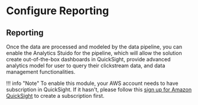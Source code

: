 # Configure Reporting

## Reporting
Once the data are processed and modeled by the data pipeline, you can enable the Analytics Stuido for the pipeline, which will allow the solution create out-of-the-box dashboards in QuickSight, provide advanced analytics model for user to query their clickstream data, and data management functionalities.

!!! info "Note"
    To enable this module, your AWS account needs to have subscription in QuickSight. If it hasn't, please follow this [sign up for Amazon QuickSight](https://docs.aws.amazon.com/quicksight/latest/user/signing-up.html) to create a subscription first.


<!-- You need to select a **QuickSight User** for the solution to use to create datasets and dashboards. If you don't have one, click **Create a user** button on the solution console, which will automatically create a user for you. -->




